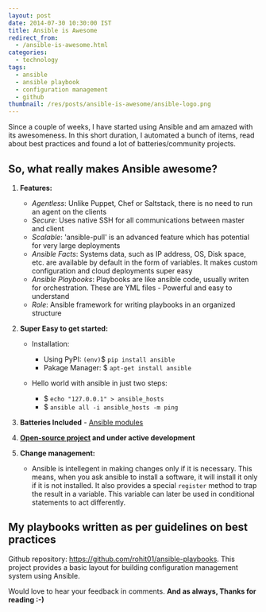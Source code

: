 ```yaml
---
layout: post
date: 2014-07-30 10:30:00 IST
title: Ansible is Awesome
redirect_from:
  - /ansible-is-awesome.html
categories:
  - technology
tags:
  - ansible
  - ansible playbook
  - configuration management
  - github
thumbnail: /res/posts/ansible-is-awesome/ansible-logo.png
---
```


Since a couple of weeks, I have started using Ansible and am amazed with its awesomeness. In this short duration, I automated a bunch of items, read about best practices and found a lot of batteries/community projects.

## So, what really makes Ansible awesome?

1. **Features:**

    * *Agentless*: Unlike Puppet, Chef or Saltstack, there is no need to run an agent on the clients
    * *Secure*: Uses native SSH for all communications between master and client
    * *Scalable*: 'ansible-pull' is an advanced feature which has potential for very large deployments
    * *Ansible Facts*: Systems data, such as IP address, OS, Disk space, etc. are available by default in the form of variables. It makes custom configuration and cloud deployments super easy
    * *Ansible Playbooks*: Playbooks are like ansible code, usually writen for orchestration. These are YML files - Powerful and easy to understand
    * *Role*: Ansible framework for writing playbooks in an organized structure

2. **Super Easy to get started:**

    * Installation:

        * Using PyPI: `(env)`$ `pip install ansible`
        * Pakage Manager: $ `apt-get install ansible`

    * Hello world with ansible in just two steps:

        * $ `echo "127.0.0.1" > ansible_hosts`
        * $ `ansible all -i ansible_hosts -m ping`

3. **Batteries Included** - [Ansible modules](http://docs.ansible.com/list_of_all_modules.html)

4. **[Open-source project](https://github.com/ansible/ansible) and under active development**

5. **Change management:**

    * Ansible is intellegent in making changes only if it is necessary. This means, when you ask ansible to install a software, it will install it only if it is not installed. It also provides a special `register` method to trap the result in a variable. This variable can later be used in conditional statements to act differently.

## My playbooks written as per guidelines on best practices

Github repository: <https://github.com/rohit01/ansible-playbooks>. This project provides a basic layout for building configuration management system using Ansible.

Would love to hear your feedback in comments. **And as always, Thanks for reading :-)**
